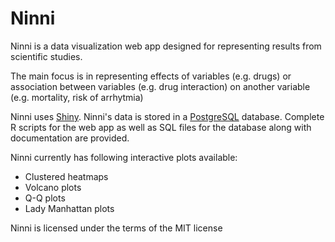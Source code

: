 # Ninni

Ninni is a data visualization web app designed for representing results from scientific studies.

The main focus is in representing effects of variables (e.g. drugs) or association between variables (e.g. drug interaction) on another variable (e.g. mortality, risk of arrhytmia)

Ninni uses [Shiny](https://shiny.rstudio.com). Ninni's data is stored in a [PostgreSQL](https://www.postgresql.org/) database.
Complete R scripts for the web app as well as SQL files for the database along with documentation are provided.

Ninni currently has following interactive plots available:
+ Clustered heatmaps
+ Volcano plots
+ Q-Q plots
+ Lady Manhattan plots

Ninni is licensed under the terms of the MIT license
